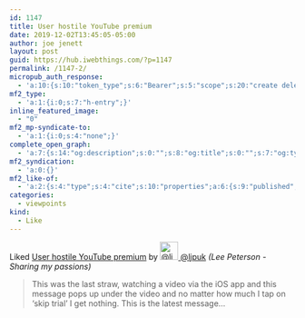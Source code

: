 ```yaml
---
id: 1147
title: User hostile YouTube premium
date: 2019-12-02T13:45:05-05:00
author: joe jenett
layout: post
guid: https://hub.iwebthings.com/?p=1147
permalink: /1147-2/
micropub_auth_response:
  - 'a:10:{s:10:"token_type";s:6:"Bearer";s:5:"scope";s:20:"create delete update";s:2:"me";s:27:"https://hub.iwebthings.com/";s:9:"issued_by";s:54:"https://hub.iwebthings.com/wp-json/indieauth/1.0/token";s:9:"client_id";s:20:"https://omnibear.com";s:11:"client_name";s:8:"Omnibear";s:11:"client_icon";s:29:"https://omnibear.com/logo.svg";s:9:"issued_at";i:1573575185;s:4:"user";i:1;s:13:"last_accessed";i:1575311999;}'
mf2_type:
  - 'a:1:{i:0;s:7:"h-entry";}'
inline_featured_image:
  - "0"
mf2_mp-syndicate-to:
  - 'a:1:{i:0;s:4:"none";}'
complete_open_graph:
  - 'a:7:{s:14:"og:description";s:0:"";s:8:"og:title";s:0:"";s:7:"og:type";s:0:"";s:12:"twitter:card";s:7:"summary";s:15:"twitter:creator";s:0:"";s:19:"twitter:description";s:0:"";s:8:"og:image";s:0:"";}'
mf2_syndication:
  - 'a:0:{}'
mf2_like-of:
  - 'a:2:{s:4:"type";s:4:"cite";s:10:"properties";a:6:{s:9:"published";a:1:{i:0;s:25:"2019-12-02T05:11:03+00:00";}s:7:"summary";a:1:{i:0;s:192:"This was the last straw, watching a video via the iOS app and this message pops up under the video and no matter how much I tap on ‘skip trial’ I get nothing. This is the latest message…";}s:4:"name";a:1:{i:0;s:28:"User hostile YouTube premium";}s:3:"url";a:1:{i:0;s:59:"https://ljpuk.blog/2019/12/02/user-hostile-youtube-premium/";}s:11:"publication";a:1:{i:0;s:34:"Lee Peterson - Sharing my passions";}s:6:"author";a:2:{s:4:"type";a:1:{i:0;s:6:"h-card";}s:10:"properties";a:3:{s:4:"name";a:1:{i:0;s:7:" @ljpuk";}s:3:"url";a:1:{i:0;s:24:"https://micro.blog/ljpuk";}s:5:"photo";a:1:{i:0;s:35:"https://micro.blog/LJPUK/avatar.jpg";}}}}}'
categories:
  - viewpoints
kind:
  - Like
---
```

<span class="kind-display-text">Liked</span> <a href="https://ljpuk.blog/2019/12/02/user-hostile-youtube-premium/" class="p-name u-url">User hostile YouTube premium</a> by <a href="https://micro.blog/ljpuk" class="h-card p-author"><img class="u-photo" src="https://micro.blog/LJPUK/avatar.jpg" alt=" @ljpuk" width="32" height="32"> @ljpuk</a> <em>(<span class="p-publication">Lee Peterson - Sharing my passions</span>)</em>
<blockquote class="e-summary">This was the last straw, watching a video via the iOS app and this message pops up under the video and no matter how much I tap on ‘skip trial’ I get nothing. This is the latest message…</blockquote>